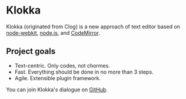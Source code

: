 Klokka
======
Klokka (originated from Clog) is a new approach of text editor based on [node-webkit](https://github.com/rogerwang/node-webkit), [node.js](http://nodejs.org/), and [CodeMirror](http://codemirror.net/).

Project goals
-------------
* Text-centric. Only codes, not chormes.
* Fast. Everything should be done in no more than 3 steps.
* Agile. Extensible plugin framework.

You can join Klokka's dialogue on [GitHub](https://github.com/klokka/klokka).
